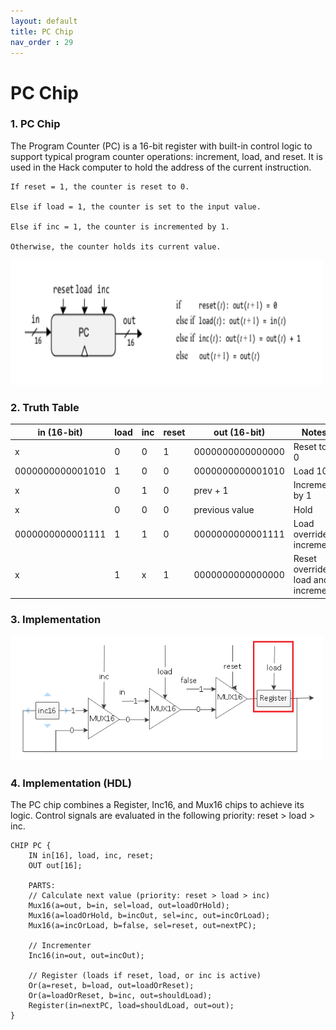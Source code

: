 ```yaml
---
layout: default
title: PC Chip
nav_order : 29
---
```


# PC Chip

### 1. PC Chip

The Program Counter (PC) is a 16-bit register with built-in control logic to support typical program counter operations: increment, load, and reset. It is used in the Hack computer to hold the address of the current instruction.

    If reset = 1, the counter is reset to 0.

    Else if load = 1, the counter is set to the input value.

    Else if inc = 1, the counter is incremented by 1.

    Otherwise, the counter holds its current value.


<img src="\images\pc.png" width="500" height="200px"/>


### 2. Truth Table

| in (16-bit)         | load | inc | reset | out (16-bit)       | Notes                              |
|---------------------|------|-----|--------|---------------------|------------------------------------|
| x                   | 0    | 0   | 1      | 0000000000000000    | Reset to 0                         |
| 0000000000001010    | 1    | 0   | 0      | 0000000000001010    | Load 10                            |
| x                   | 0    | 1   | 0      | prev + 1            | Increment by 1                     |
| x                   | 0    | 0   | 0      | previous value      | Hold                               |
| 0000000000001111    | 1    | 1   | 0      | 0000000000001111    | Load overrides increment           |
| x                   | 1    | x   | 1      | 0000000000000000    | Reset overrides load and increment |


### 3. Implementation 


<img src="\logisim\pc.png" width="500" height="200px"/>

### 4. Implementation (HDL)

The PC chip combines a Register, Inc16, and Mux16 chips to achieve its logic. Control signals are evaluated in the following priority: reset > load > inc.

```hdl
CHIP PC {
    IN in[16], load, inc, reset;
    OUT out[16];

    PARTS:
    // Calculate next value (priority: reset > load > inc)
    Mux16(a=out, b=in, sel=load, out=loadOrHold);
    Mux16(a=loadOrHold, b=incOut, sel=inc, out=incOrLoad);
    Mux16(a=incOrLoad, b=false, sel=reset, out=nextPC);

    // Incrementer
    Inc16(in=out, out=incOut);

    // Register (loads if reset, load, or inc is active)
    Or(a=reset, b=load, out=loadOrReset);
    Or(a=loadOrReset, b=inc, out=shouldLoad);
    Register(in=nextPC, load=shouldLoad, out=out);
}
 ```